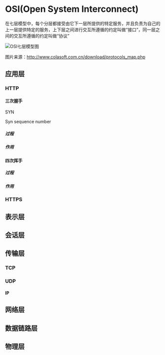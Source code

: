 # OSI(Open System Interconnect)
在七层模型中，每个分层都接受由它下一层所提供的特定服务，并且负责为自己的上一层提供特定的服务，上下层之间进行交互所遵循的约定叫做“接口”，同一层之间的交互所遵循的约定叫做“协议”

![OSI七层模型图](https://github.com/huangshijie/ImgRep/blob/master/OSI.png)

图片来源：http://www.colasoft.com.cn/download/protocols_map.php

## 应用层


### HTTP

#### 三次握手

SYN

Syn sequence number

##### 过程

##### 作用


#### 四次挥手

##### 过程

##### 作用


### HTTPS

## 表示层

## 会话层

## 传输层

### TCP

### UDP

#### IP

## 网络层

## 数据链路层

## 物理层


